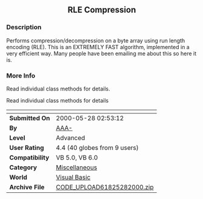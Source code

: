 ﻿<div align="center">

## RLE Compression


</div>

### Description

Performs compression/decompression on a byte array using run length encoding (RLE). This is an EXTREMELY FAST algorithm, implemented in a very efficient way. Many people have been emailing me about this so here it is.
 
### More Info
 
Read individual class methods for details.

Read individual class methods for details


<span>             |<span>
---                |---
**Submitted On**   |2000-05-28 02:53:12
**By**             |[AAA\-](https://github.com/Planet-Source-Code/PSCIndex/blob/master/ByAuthor/aaa.md)
**Level**          |Advanced
**User Rating**    |4.4 (40 globes from 9 users)
**Compatibility**  |VB 5\.0, VB 6\.0
**Category**       |[Miscellaneous](https://github.com/Planet-Source-Code/PSCIndex/blob/master/ByCategory/miscellaneous__1-1.md)
**World**          |[Visual Basic](https://github.com/Planet-Source-Code/PSCIndex/blob/master/ByWorld/visual-basic.md)
**Archive File**   |[CODE\_UPLOAD61825282000\.zip](https://github.com/Planet-Source-Code/aaa-rle-compression__1-8418/archive/master.zip)








